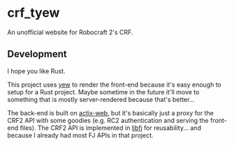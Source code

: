 # crf_tyew

An unofficial website for Robocraft 2's CRF.

## Development

I hope you like Rust.

This project uses [yew](https://yew.rs/) to render the front-end because it's easy enough to setup for a Rust project. Maybe sometime in the future it'll move to something that is mostly server-rendered because that's better...

The back-end is built on [actix-web](https://actix.rs/), but it's basically just a proxy for the CRF2 API with some goodies (e.g. RC2 authentication and serving the front-end files). The CRF2 API is implemented in [libfj](https://github.com/NGnius/libfj) for reusability... and because I already had most FJ APIs in that project.

